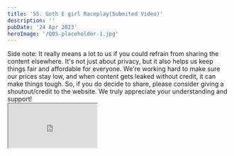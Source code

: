 ```yaml
---
title: '55. Goth E girl Raceplay(Submited Video)'
description: ''
pubDate: '24 Apr 2023'
heroImage: '/QOS-placeholder-1.jpg'
---
```

<div class="video_paragraph_header"> Side note: It really means a lot to us if you could refrain from sharing the content elsewhere. It's not just about privacy, but it also helps us keep things fair and affordable for everyone. We're working hard to make sure our prices stay low, and when content gets leaked without credit, it can make things tough. So, if you do decide to share, please consider giving a shoutout/credit to the website. We truly appreciate your understanding and support!</div>

<iframe src="https://drive.google.com/file/d/14sGHJwRNCrALI_5l7IF5mzy7zpstsZxC/preview" width="200" height="100" allow="autoplay" allowfullscreen="allowfullscreen"></iframe>

<br>
<br>
<!---<a class="read_more" href="https://drive.google.com/file/d/14sGHJwRNCrALI_5l7IF5mzy7zpstsZxC/view?usp=sharing">Download</a>--->